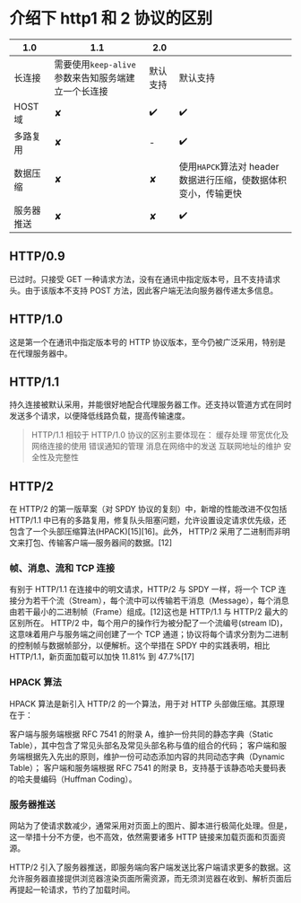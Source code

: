 # 介绍下 http1 和 2 协议的区别

| 1.0        | 1.1                                                 | 2.0      |                                                                 |
| ---------- | --------------------------------------------------- | -------- | --------------------------------------------------------------- |
| 长连接     | 需要使用`keep-alive` 参数来告知服务端建立一个长连接 | 默认支持 | 默认支持                                                        |
| HOST 域    | ✘                                                   | ✔️       | ✔️                                                              |
| 多路复用   | ✘                                                   | -        | ✔️                                                              |
| 数据压缩   | ✘                                                   | ✘        | 使用`HAPCK`算法对 header 数据进行压缩，使数据体积变小，传输更快 |
| 服务器推送 | ✘                                                   | ✘        | ✔️                                                              |

## HTTP/0.9

已过时。只接受 GET 一种请求方法，没有在通讯中指定版本号，且不支持请求头。由于该版本不支持 POST 方法，因此客户端无法向服务器传递太多信息。

## HTTP/1.0

这是第一个在通讯中指定版本号的 HTTP 协议版本，至今仍被广泛采用，特别是在代理服务器中。

## HTTP/1.1

持久连接被默认采用，并能很好地配合代理服务器工作。还支持以管道方式在同时发送多个请求，以便降低线路负载，提高传输速度。

> HTTP/1.1 相较于 HTTP/1.0 协议的区别主要体现在：
> 缓存处理
> 带宽优化及网络连接的使用
> 错误通知的管理
> 消息在网络中的发送
> 互联网地址的维护
> 安全性及完整性

## HTTP/2

在 HTTP/2 的第一版草案（对 SPDY 协议的复刻）中，新增的性能改进不仅包括 HTTP/1.1 中已有的多路复用，修复队头阻塞问题，允许设置设定请求优先级，还包含了一个头部压缩算法(HPACK)[15][16]。此外， HTTP/2 采用了二进制而非明文来打包、传输客户端—服务器间的数据。[12]

### 帧、消息、流和 TCP 连接

有别于 HTTP/1.1 在连接中的明文请求，HTTP/2 与 SPDY 一样，将一个 TCP 连接分为若干个流（Stream），每个流中可以传输若干消息（Message），每个消息由若干最小的二进制帧（Frame）组成。[12]这也是 HTTP/1.1 与 HTTP/2 最大的区别所在。 HTTP/2 中，每个用户的操作行为被分配了一个流编号(stream ID)，这意味着用户与服务端之间创建了一个 TCP 通道；协议将每个请求分割为二进制的控制帧与数据帧部分，以便解析。这个举措在 SPDY 中的实践表明，相比 HTTP/1.1，新页面加载可以加快 11.81% 到 47.7%[17]

### HPACK 算法

HPACK 算法是新引入 HTTP/2 的一个算法，用于对 HTTP 头部做压缩。其原理在于：

客户端与服务端根据 RFC 7541 的附录 A，维护一份共同的静态字典（Static Table），其中包含了常见头部名及常见头部名称与值的组合的代码；
客户端和服务端根据先入先出的原则，维护一份可动态添加内容的共同动态字典（Dynamic Table）；
客户端和服务端根据 RFC 7541 的附录 B，支持基于该静态哈夫曼码表的哈夫曼编码（Huffman Coding）。

### 服务器推送

网站为了使请求数减少，通常采用对页面上的图片、脚本进行极简化处理。但是，这一举措十分不方便，也不高效，依然需要诸多 HTTP 链接来加载页面和页面资源。

HTTP/2 引入了服务器推送，即服务端向客户端发送比客户端请求更多的数据。这允许服务器直接提供浏览器渲染页面所需资源，而无须浏览器在收到、解析页面后再提起一轮请求，节约了加载时间。
